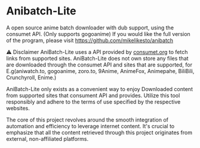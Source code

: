 # Anibatch-Lite
A open source anime batch downloader with dub support, using the consumet API. (Only supports gogoanime)
If you would like the full version of the program, please visit https://github.com/mikelikesto/anibatch


<a id="disclaimer"></a>⚠️ Disclaimer
AniBatch-Lite uses a API provided by [consumet.org](https://consumet.org/) to fetch links from supported sites. AniBatch-Lite does not own store any files that are downloaded through the consumet API and sites that are supported, for E.g(aniwatch.to, gogoanime, zoro.to, 9Anime, AnimeFox, Animepahe, BiliBili, Crunchyroll, Enime.) 

AniBatch-Lite only exists as a convenient way to enjoy Downloaded content from supported sites that consument API and provides. Utilize this tool responsibly and adhere to the terms of use specified by the respective websites.



The core of this project revolves around the smooth integration of automation and efficiency to leverage internet content. It's crucial to emphasize that all the content retrieved through this project originates from external, non-affiliated platforms.
